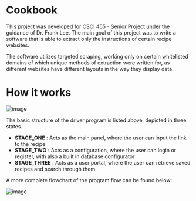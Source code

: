 # Cookbook

This project was developed for CSCI 455 - Senior Project under the guidance of Dr. Frank Lee. The main goal of this project was to write a software that is able to extract only the instructions of certain recipe websites.

The software utilizes targeted scraping, working only on certain whitelisted domains of which unique methods of extraction were written for, as different websites have different layouts in the way they display data.

# How it works

![image](https://user-images.githubusercontent.com/48269287/211867496-cb46e70d-1de4-4425-a7ca-4cd251a29230.png)

The basic structure of the driver program is listed above, depicted in three states.
* <b>STAGE_ONE</b>   : Acts as the main panel, where the user can input the link to the recipe
* <b>STAGE_TWO</b>   : Acts as a configuration, where the user can login or register, with also a built in database configurator
* <b>STAGE_THREE</b> : Acts as a user portal, where the user can retrieve saved recipes and search through them

A more complete flowchart of the program flow can be found below:

![image](https://user-images.githubusercontent.com/48269287/211869491-80136a9e-7531-4a23-a0af-19b1f89e546c.png)
